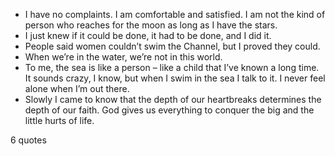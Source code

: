  - I have no complaints. I am comfortable and satisfied. I am not the kind of person who reaches for the moon as long as I have the stars.
 - I just knew if it could be done, it had to be done, and I did it.
 - People said women couldn’t swim the Channel, but I proved they could.
 - When we’re in the water, we’re not in this world.
 - To me, the sea is like a person – like a child that I’ve known a long time. It sounds crazy, I know, but when I swim in the sea I talk to it. I never feel alone when I’m out there.
 - Slowly I came to know that the depth of our heartbreaks determines the depth of our faith. God gives us everything to conquer the big and the little hurts of life.

6 quotes